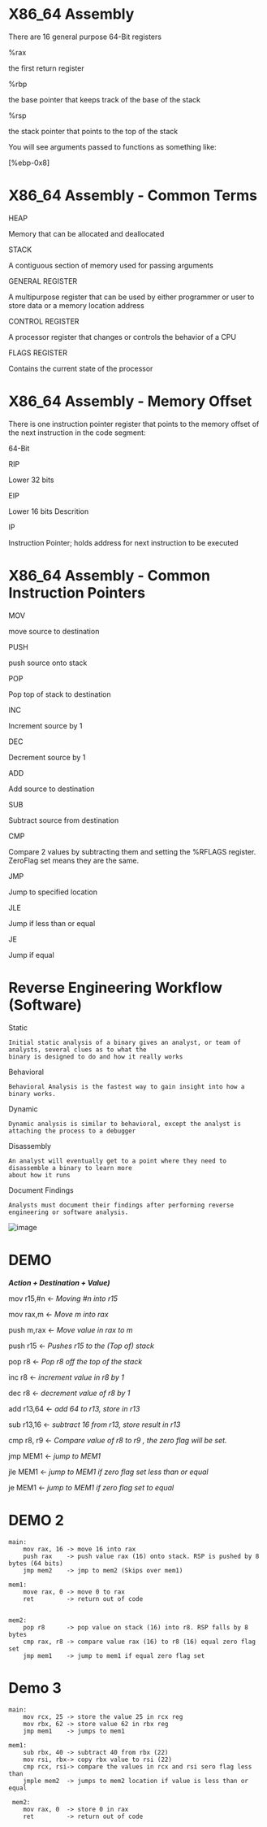 # X86_64 Assembly

There are 16 general purpose 64-Bit registers


%rax

the first return register

%rbp

the base pointer that keeps track of the base of the stack

%rsp

the stack pointer that points to the top of the stack



You will see arguments passed to functions as something like:

[%ebp-0x8]


# X86_64 Assembly - Common Terms
HEAP

Memory that can be allocated and deallocated

STACK

A contiguous section of memory used for passing arguments

GENERAL REGISTER

A multipurpose register that can be used by either programmer or user to store data or a memory location address

CONTROL REGISTER

A processor register that changes or controls the behavior of a CPU

FLAGS REGISTER

Contains the current state of the processor


# X86_64 Assembly - Memory Offset

There is one instruction pointer register that points to the memory offset of the next instruction in the code segment:


64-Bit	

RIP

Lower 32 bits	

EIP

Lower 16 bits	Descrition

IP

Instruction Pointer; holds address for next instruction to be executed

# X86_64 Assembly - Common Instruction Pointers
MOV

move source to destination

PUSH

push source onto stack

POP

Pop top of stack to destination

INC

Increment source by 1

DEC

Decrement source by 1

ADD

Add source to destination

SUB

Subtract source from destination

CMP

Compare 2 values by subtracting them and setting the %RFLAGS register. ZeroFlag set means they are the same.

JMP

Jump to specified location

JLE

Jump if less than or equal

JE

Jump if equal

# Reverse Engineering Workflow (Software)
Static

	Initial static analysis of a binary gives an analyst, or team of analysts, several clues as to what the
	binary is designed to do and how it really works

Behavioral

	Behavioral Analysis is the fastest way to gain insight into how a binary works.

Dynamic 

	Dynamic analysis is similar to behavioral, except the analyst is attaching the process to a debugger

Disassembly

	An analyst will eventually get to a point where they need to disassemble a binary to learn more
	about how it runs

Document Findings

	Analysts must document their findings after performing reverse engineering or software analysis.

![image](https://github.com/user-attachments/assets/88ce8329-744c-4b02-95b5-7f7f8edde4f1)

# DEMO 

***Action + Destination + Value)***

mov r15,#n <- *Moving #n into r15*

mov rax,m <- *Move m into rax*

push m,rax <- *Move value in rax to m*

push r15 <- *Pushes r15 to the (Top of) stack*

pop r8 <- *Pop r8 off the top of the stack*

inc r8 <- *increment value in r8 by 1*

dec r8 <- *decrement value of r8 by 1*

add r13,64 <- *add 64 to r13, store in r13*

sub r13,16 <- *subtract 16 from r13, store result in r13*

cmp r8, r9 <- *Compare value of r8 to r9 , the zero flag will be set.*

jmp MEM1 <- *jump to MEM1*

jle MEM1 <- *jump to MEM1 if zero flag set less than or equal*

je MEM1 <- *jump to MEM1 if zero flag set to equal*

# DEMO 2
```
main:
	mov rax, 16 -> move 16 into rax
 	push rax 	-> push value rax (16) onto stack. RSP is pushed by 8 bytes (64 bits)
  	jmp mem2 	-> jmp to mem2 (Skips over mem1)

mem1:
	move rax, 0 -> move 0 to rax
 	ret			-> return out of code


mem2:
	pop r8 		-> pop value on stack (16) into r8. RSP falls by 8 bytes
	cmp rax, r8 -> compare value rax (16) to r8 (16) equal zero flag set
 	jmp mem1 	-> jump to mem1 if equal zero flag set
```

# Demo 3
```
main:
	mov rcx, 25 -> store the value 25 in rcx reg
 	mov rbx, 62	-> store value 62 in rbx reg
  	jmp mem1	-> jumps to mem1

mem1:
	sub rbx, 40 -> subtract 40 from rbx (22)
 	mov rsi, rbx-> copy rbx value to rsi (22)
  	cmp rcx, rsi-> compare the values in rcx and rsi sero flag less than
   	jmple mem2  -> jumps to mem2 location if value is less than or equal 

 mem2:
 	mov rax, 0  -> store 0 in rax
	ret			-> return out of code
```

